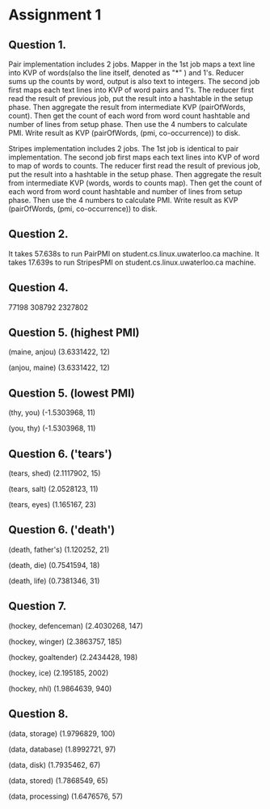 Assignment 1
=====================
Question 1.
-----------------
Pair implementation includes 2 jobs. Mapper in the 1st job maps a text line into KVP of words(also the line itself, denoted as "*" ) and 1's. Reducer sums up the counts by word, output is also text to integers. The second job first maps each text lines into KVP of word pairs and 1's. The reducer first read the result of previous job, put the result into a hashtable in the setup phase. Then aggregate the result from intermediate KVP (pairOfWords, count). Then get the count of each word from word count hashtable and number of lines from setup phase. Then use the 4 numbers to calculate PMI. Write result as KVP (pairOfWords, (pmi, co-occurrence)) to disk.

Stripes implementation includes 2 jobs. The 1st job is identical to pair implementation. The second job first maps each text lines into KVP of word to map of words to counts. The reducer first read the result of previous job, put the result into a hashtable in the setup phase. Then aggregate the result from intermediate KVP (words, words to counts map). Then get the count of each word from word count hashtable and number of lines from setup phase. Then use the 4 numbers to calculate PMI. Write result as KVP (pairOfWords, (pmi, co-occurrence)) to disk.

Question 2.
---------------
It takes 57.638s to run PairPMI on student.cs.linux.uwaterloo.ca machine.
It takes 17.639s to run StripesPMI on student.cs.linux.uwaterloo.ca machine.


Question 4.
-------------------------
   77198  308792 2327802


Question 5. (highest PMI)
--------------------
(maine, anjou)	(3.6331422, 12)

(anjou, maine)	(3.6331422, 12)


Question 5. (lowest PMI)
-----------------------------
(thy, you)	(-1.5303968, 11)

(you, thy)	(-1.5303968, 11)


Question 6. ('tears')
-----------------------
(tears, shed)	(2.1117902, 15)

(tears, salt)	(2.0528123, 11)

(tears, eyes)	(1.165167, 23)


Question 6. ('death')
-----------------------------
(death, father's)	(1.120252, 21)

(death, die)	(0.7541594, 18)

(death, life)	(0.7381346, 31)


Question 7.
--------
(hockey, defenceman)    (2.4030268, 147)

(hockey, winger)    (2.3863757, 185)

(hockey, goaltender)    (2.2434428, 198)

(hockey, ice)   (2.195185, 2002)

(hockey, nhl)   (1.9864639, 940)


Question 8.
------------
(data, storage) (1.9796829, 100)

(data, database)    (1.8992721, 97)

(data, disk)    (1.7935462, 67)

(data, stored)  (1.7868549, 65)

(data, processing)  (1.6476576, 57)
